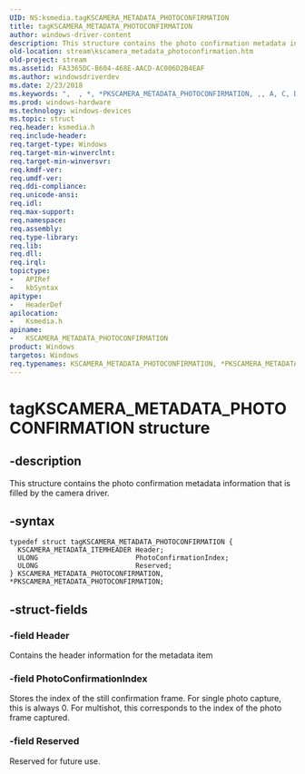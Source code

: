 ```yaml
---
UID: NS:ksmedia.tagKSCAMERA_METADATA_PHOTOCONFIRMATION
title: tagKSCAMERA_METADATA_PHOTOCONFIRMATION
author: windows-driver-content
description: This structure contains the photo confirmation metadata information that is filled by the camera driver.
old-location: stream\kscamera_metadata_photoconfirmation.htm
old-project: stream
ms.assetid: FA3365DC-B604-468E-AACD-AC006D2B4EAF
ms.author: windowsdriverdev
ms.date: 2/23/2018
ms.keywords: ",  , *, *PKSCAMERA_METADATA_PHOTOCONFIRMATION, ,, A, C, D, E, F, H, I, K, KSCAMERA_METADATA_PHOTOCONFIRMATION, KSCAMERA_METADATA_PHOTOCONFIRMATION structure [Streaming Media Devices], M, N, O, P, PKSCAMERA_METADATA_PHOTOCONFIRMATION, PKSCAMERA_METADATA_PHOTOCONFIRMATION structure pointer [Streaming Media Devices], R, S, T, _, a, g, ksmedia/KSCAMERA_METADATA_PHOTOCONFIRMATION, ksmedia/PKSCAMERA_METADATA_PHOTOCONFIRMATION, stream.kscamera_metadata_photoconfirmation, t, tagKSCAMERA_METADATA_PHOTOCONFIRMATION"
ms.prod: windows-hardware
ms.technology: windows-devices
ms.topic: struct
req.header: ksmedia.h
req.include-header: 
req.target-type: Windows
req.target-min-winverclnt: 
req.target-min-winversvr: 
req.kmdf-ver: 
req.umdf-ver: 
req.ddi-compliance: 
req.unicode-ansi: 
req.idl: 
req.max-support: 
req.namespace: 
req.assembly: 
req.type-library: 
req.lib: 
req.dll: 
req.irql: 
topictype:
-	APIRef
-	kbSyntax
apitype:
-	HeaderDef
apilocation:
-	Ksmedia.h
apiname:
-	KSCAMERA_METADATA_PHOTOCONFIRMATION
product: Windows
targetos: Windows
req.typenames: KSCAMERA_METADATA_PHOTOCONFIRMATION, *PKSCAMERA_METADATA_PHOTOCONFIRMATION
---
```


# tagKSCAMERA_METADATA_PHOTOCONFIRMATION structure


## -description


This structure contains the photo confirmation metadata information that is filled by the camera driver.


## -syntax


````
typedef struct tagKSCAMERA_METADATA_PHOTOCONFIRMATION {
  KSCAMERA_METADATA_ITEMHEADER Header;
  ULONG                        PhotoConfirmationIndex;
  ULONG                        Reserved;
} KSCAMERA_METADATA_PHOTOCONFIRMATION, *PKSCAMERA_METADATA_PHOTOCONFIRMATION;
````


## -struct-fields




### -field Header

Contains the header information for the metadata item


### -field PhotoConfirmationIndex

Stores the index of the still confirmation frame. For single photo capture, this is always 0. For multishot, this corresponds to the index of the photo frame captured.


### -field Reserved

Reserved for future use.

